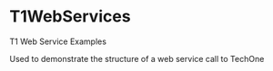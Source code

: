 # T1WebServices
T1 Web Service Examples

Used to demonstrate the structure of a web service call to TechOne
